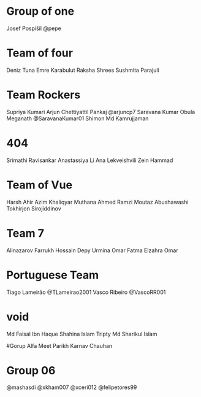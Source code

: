 # Group of one

Josef Pospíšil @pepe

# Team of four
Deniz Tuna
Emre Karabulut
Raksha Shrees
Sushmita Parajuli

# Team Rockers
Supriya Kumari
Arjun Chettiyattil Pankaj @arjuncp7
Saravana Kumar Obula Meganath @SaravanaKumar01
Shimon Md Kamrujjaman

# 404
Srimathi Ravisankar
Anastassiya Li
Ana Lekveishvili
Zein Hammad

# Team of Vue
Harsh Ahir
Azim Khaliqyar
Muthana Ahmed Ramzi
Moutaz Abushawashi
Tokhirjon Sirojiddinov

# Team 7
Alinazarov Farrukh
Hossain Depy Urmina
Omar Fatma Elzahra Omar

# Portuguese Team
Tiago Lameirão @TLameirao2001
Vasco Ribeiro @VascoRR001

# void
Md Faisal Ibn Haque
Shahina Islam Tripty
Md Sharikul Islam

#Gorup Alfa
Meet Parikh
Karnav Chauhan

# Group 06
@mashasdi
@xkham007 
@xceri012
@felipetores99

